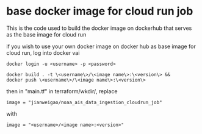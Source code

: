 # base docker image for cloud run job 
This is the code used to build the docker image on dockerhub that serves as the base image for cloud run 

if you wish to use your own docker image on docker hub as base image for cloud run, log into docker vai

```
docker login -u <username> -p <password>

docker build . -t \<username\>/\<image name\>:\<version\> &&
docker push \<username\>/\<image name\>:\<version\>
```

then in "main.tf" in terraform/wkdir/, replace 
```
image = "jianweigao/noaa_ais_data_ingestion_cloudrun_job"
```
with
```
image = "<username>/<image name>:<version>"
```